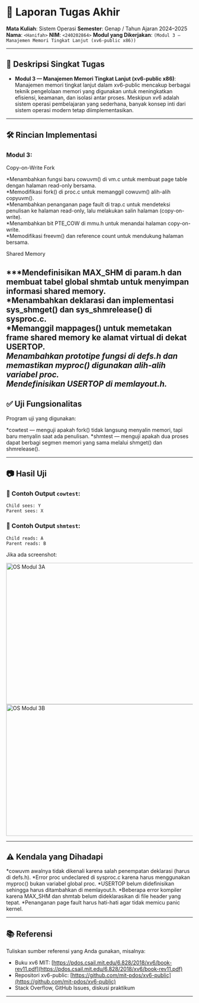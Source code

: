 # 📝 Laporan Tugas Akhir

**Mata Kuliah**: Sistem Operasi
**Semester**: Genap / Tahun Ajaran 2024–2025
**Nama**: `<Hanifah>`
**NIM**: `<240202864>`
**Modul yang Dikerjakan**:
`(Modul 3 — Manajemen Memori Tingkat Lanjut (xv6-public x86))`

---

## 📌 Deskripsi Singkat Tugas

* **Modul 3 — Manajemen Memori Tingkat Lanjut (xv6-public x86)**:  
  Manajemen memori tingkat lanjut dalam xv6-public mencakup berbagai teknik pengelolaan memori yang digunakan untuk meningkatkan efisiensi, keamanan, dan isolasi antar proses. Meskipun xv6 adalah sistem operasi pembelajaran yang sederhana, banyak konsep inti dari sistem operasi modern tetap diimplementasikan.
---

## 🛠️ Rincian Implementasi

### Modul 3:
Copy-on-Write Fork

*Menambahkan fungsi baru cowuvm() di vm.c untuk membuat page table dengan halaman read-only bersama.  
*Memodifikasi fork() di proc.c untuk memanggil cowuvm() alih-alih copyuvm().  
*Menambahkan penanganan page fault di trap.c untuk mendeteksi penulisan ke halaman read-only, lalu melakukan salin halaman (copy-on-write).  
*Menambahkan bit PTE_COW di mmu.h untuk menandai halaman copy-on-write.  
*Memodifikasi freevm() dan reference count untuk mendukung halaman bersama.  

Shared Memory

***Mendefinisikan MAX_SHM di param.h dan membuat tabel global shmtab untuk menyimpan informasi shared memory.  
*Menambahkan deklarasi dan implementasi sys_shmget() dan sys_shmrelease() di sysproc.c.  
*Memanggil mappages() untuk memetakan frame shared memory ke alamat virtual di dekat USERTOP.  
*Menambahkan prototipe fungsi di defs.h dan memastikan myproc() digunakan alih-alih variabel proc.  
*Mendefinisikan USERTOP di memlayout.h.**  
---

## ✅ Uji Fungsionalitas

Program uji yang digunakan:

*cowtest — menguji apakah fork() tidak langsung menyalin memori, tapi baru menyalin saat ada penulisan.
*shmtest — menguji apakah dua proses dapat berbagi segmen memori yang sama melalui shmget() dan shmrelease().


---

## 📷 Hasil Uji

### 📍 Contoh Output `cowtest`:

```
Child sees: Y
Parent sees: X
```

### 📍 Contoh Output `shmtest`:

```
Child reads: A
Parent reads: B
```

Jika ada screenshot:

<img width="983" height="381" alt="OS Modul 3A" src="https://github.com/user-attachments/assets/ebf2d8c2-8f76-42b0-816b-3d41b6d4e528" />

<img width="1017" height="355" alt="OS Modul 3B" src="https://github.com/user-attachments/assets/c3921809-8b01-425a-9e22-39863a6bc03f" />


---

## ⚠️ Kendala yang Dihadapi

*cowuvm awalnya tidak dikenali karena salah penempatan deklarasi (harus di defs.h).
*Error proc undeclared di sysproc.c karena harus menggunakan myproc() bukan variabel global proc.
*USERTOP belum didefinisikan sehingga harus ditambahkan di memlayout.h.
*Beberapa error kompiler karena MAX_SHM dan shmtab belum dideklarasikan di file header yang tepat.
*Penanganan page fault harus hati-hati agar tidak memicu panic kernel.


---

## 📚 Referensi

Tuliskan sumber referensi yang Anda gunakan, misalnya:

* Buku xv6 MIT: [https://pdos.csail.mit.edu/6.828/2018/xv6/book-rev11.pdf](https://pdos.csail.mit.edu/6.828/2018/xv6/book-rev11.pdf)
* Repositori xv6-public: [https://github.com/mit-pdos/xv6-public](https://github.com/mit-pdos/xv6-public)
* Stack Overflow, GitHub Issues, diskusi praktikum

---

